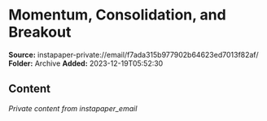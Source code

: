 # Momentum, Consolidation, and Breakout

**Source:** instapaper-private://email/f7ada315b977902b64623ed7013f82af/
**Folder:** Archive
**Added:** 2023-12-19T05:52:30




## Content
*Private content from instapaper_email*
